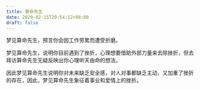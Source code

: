 ```yaml
---
title: 算命先生
date: 2020-02-15T20:54:12+08:00
draft: false
---
```


梦见算命先生，预言你会因工作劳累而遭受折磨。

梦见算命先生，说明你目前遇到了挫折，心理想要借助外部力量来去除挫折，但去拜访算命先生无疑反映出你心理听天由命的想法。

因此梦见算命先生说明你对未来缺乏安全感，对人对事都缺乏主动，又加重了挫折的存在，因此，梦见算命先生象征着事业和爱情上的挫折。

